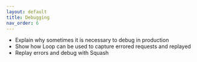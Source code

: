 ```yaml
---
layout: default
title: Debugging
nav_order: 6
---
```


* Explain why sometimes it is necessary to debug in production
* Show how Loop can be used to capture errored requests and replayed
* Replay errors and debug with Squash